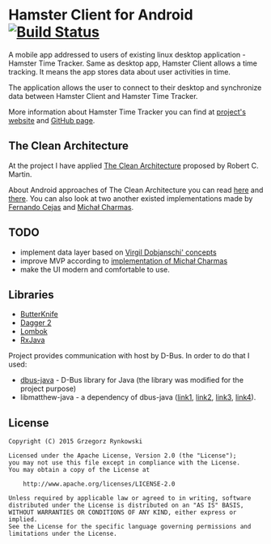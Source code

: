 Hamster Client for Android [![Build Status](https://travis-ci.org/rynkowsg/hamster-client-android.svg?branch=master)](https://travis-ci.org/rynkowsg/hamster-client-android)
==========================

A mobile app addressed to users of existing linux desktop application - Hamster Time Tracker.
Same as desktop app, Hamster Client allows a time tracking.
It means the app stores data about user activities in time.

The application allows the user to connect to their desktop
and synchronize data between Hamster Client and Hamster Time Tracker.

More information about Hamster Time Tracker you can find at [project's website][projecthamster]
and [GitHub page][projecthamster-github].



The Clean Architecture
----------------------

At the project I have applied [The Clean Architecture][the-clean-architecture]
proposed by Robert C. Martin.

About Android approaches of The Clean Architecture you can read [here][the-clean-way]
and [there][progmag-ca]. You can also look at two another existed implementations
made by [Fernando Cejas][android-cleanarchitecture] and [Michał Charmas][shoppinglist].



TODO
----

 * implement data layer based on [Virgil Dobjanschi' concepts][yt-rest-implementation]
 * improve MVP according to [implementation of Michał Charmas][shoppinglist-mvp]
 * make the UI modern and comfortable to use.



Libraries
---------

 * [ButterKnife][butterknife]
 * [Dagger 2][dagger2]
 * [Lombok][lombok]
 * [RxJava][rxjava]

Project provides communication with host by D-Bus. In order to do that I used:

 * [dbus-java][dbus-java] - D-Bus library for Java
     (the library was modified for the project purpose)
 * libmatthew-java - a dependency of dbus-java ([link1][libmatthew-java-1],
     [link2][libmatthew-java-2], [link3][libmatthew-java-3], [link4][libmatthew-java-4]).



License
-------

    Copyright (C) 2015 Grzegorz Rynkowski

    Licensed under the Apache License, Version 2.0 (the "License");
    you may not use this file except in compliance with the License.
    You may obtain a copy of the License at

        http://www.apache.org/licenses/LICENSE-2.0

    Unless required by applicable law or agreed to in writing, software
    distributed under the License is distributed on an "AS IS" BASIS,
    WITHOUT WARRANTIES OR CONDITIONS OF ANY KIND, either express or implied.
    See the License for the specific language governing permissions and
    limitations under the License.



 [projecthamster]: https://projecthamster.wordpress.com
 [projecthamster-github]: https://github.com/projecthamster/hamster
 [dagger2]: http://google.github.io/dagger/
 [butterknife]: http://jakewharton.github.io/butterknife
 [rxjava]: https://github.com/ReactiveX/RxJava
 [lombok]: https://projectlombok.org
 [dbus-java]: https://github.com/rynkowsg/dbus-java
 [libmatthew-java-1]: http://www.java2s.com/Code/JarDownload/libmatthew/libmatthew-0.8-x86_64-sources.jar.zip
 [libmatthew-java-2]: https://speakerdeck.com/jakewharton/android-apps-with-dagger-devoxx-2013
 [libmatthew-java-3]: https://github.com/rynkowsg/libmatthew-java
 [libmatthew-java-4]: https://bitbucket.org/rynkowsg/libmatthew-java
 [the-clean-architecture]: http://blog.8thlight.com/uncle-bob/2012/08/13/the-clean-architecture.html
 [the-clean-way]: http://fernandocejas.com/2014/09/03/architecting-android-the-clean-way/
 [progmag-ca]: http://programistamag.pl/przejrzysty-i-testowalny-kod-na-androidzie-sprobujmy-z-clean-architecture/
 [android-cleanarchitecture]: https://github.com/android10/Android-CleanArchitecture
 [shoppinglist]: https://github.com/mcharmas/shoppinglist-clean-architecture-example
 [shoppinglist-mvp]: https://github.com/mcharmas/shoppinglist-clean-architecture-example/tree/master/presentation/src/main/java/pl/charmas/shoppinglist/presentation/base
 [yt-rest-implementation]: https://www.youtube.com/watch?v=xHXn3Kg2IQE
